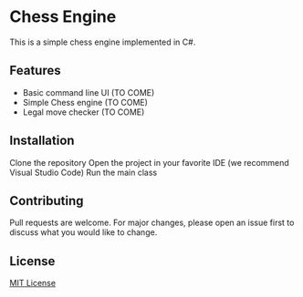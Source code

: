 # Chess Engine

This is a simple chess engine implemented in C#.

## Features

- Basic command line UI (TO COME)
- Simple Chess engine (TO COME)
- Legal move checker (TO COME)

## Installation

Clone the repository
Open the project in your favorite IDE (we recommend Visual Studio Code)
Run the main class

## Contributing
Pull requests are welcome. For major changes, please open an issue first to discuss what you would like to change.

## License
[MIT License](https://github.com/OliverB21/chessProject/blob/main/LICENSE)
